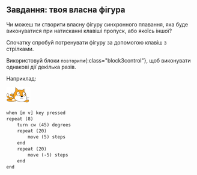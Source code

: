 ## Завдання: твоя власна фігура

Чи можеш ти створити власну фігуру синхронного плавання, яка буде виконуватися при натисканні клавіші пропуск, або якоїсь іншої?

Спочатку спробуй потренувати фігуру за допомогою клавіш з стрілками.

Використовуй блоки `повторити`{:class="block3control"}, щоб виконувати однакові дії декілька разів.

Наприклад:

![спрайт плавця](images/swimmer-sprite.png)

```blocks3
when [m v] key pressed
repeat (8)
    turn cw (45) degrees
    repeat (20)
        move (5) steps
    end
    repeat (20)
        move (-5) steps
    end
end
```

